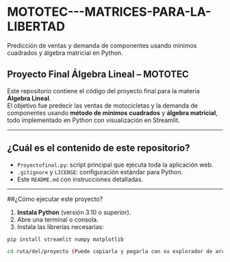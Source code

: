 # MOTOTEC---MATRICES-PARA-LA-LIBERTAD
Predicción de ventas y demanda de componentes usando mínimos cuadrados y álgebra matricial en Python.

## Proyecto Final Álgebra Lineal – MOTOTEC

Este repositorio contiene el código del proyecto final para la materia **Álgebra Lineal**.  
El objetivo fue predecir las ventas de motocicletas y la demanda de componentes usando **método de mínimos cuadrados** y **álgebra matricial**, todo implementado en Python con visualización en Streamlit.

---

## ¿Cuál es el contenido de este repositorio?

- `Proyectofinal.py`: script principal que ejecuta toda la aplicación web.
- `.gitignore` y `LICENSE`: configuración estándar para Python.
- Este `README.md` con instrucciones detalladas.

---

##¿Cómo ejecutar este proyecto?

1. **Instala Python** (versión 3.10 o superior).
2. Abre una terminal o consola.
3. Instala las librerías necesarias:

```bash
pip install streamlit numpy matplotlib

cd ruta/del/proyecto (Puede copiarla y pegarla con su explorador de archivos)
